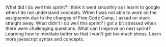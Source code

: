  What did I do well this sprint?
I think it went smoothly as I learnt to google when I do not understand concepts.
When I was not able to work on the assignemtn due to the changes of Free Code Camp, I asked on slack straight away.
 What didn't I do well this sprint?
I got a bit stressed when there were challenging questions.
 What can I improve on next sprint?
 Learning how to meditate better so that I won't get too much stress.
 Learn more javascript syntax and concepts.